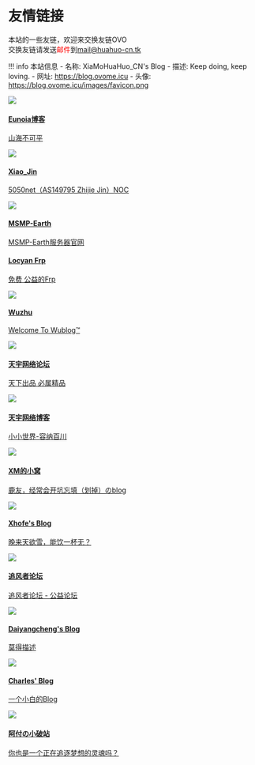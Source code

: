 # 友情链接

本站的一些友链，欢迎来交换友链OVO  
交换友链请发送<font color="red">邮件</font>到<a href="mailto:mail@huahuo-cn.tk">mail@huahuo-cn.tk</a>  

!!! info 本站信息
    - 名称: XiaMoHuaHuo_CN's Blog
    - 描述: Keep doing, keep loving.
    - 网址: https://blog.ovome.icu
    - 头像: https://blog.ovome.icu/images/favicon.png

<div class="friends">
    <img src="https://blog.eunoia.top/12.jpg">
    <div class="dv2">
        <a href="https://blog.eunoia.top/">
            <h4>Eunoia博客</h4>
            <p>山海不可平</p>
        </a>
    </div>
</div>

<div class="friends">
    <img src="https://xiaojin233.cn/img/avator.png">
    <div class="dv2">
        <a href="https://xiaojin233.cn/">
            <h4>Xiao_Jin</h4>
            <p>5050net（AS149795 Zhijie Jin）NOC</p>
        </a>
    </div>
</div>

<div class="friends">
    <img src="https://media-fs.huahuo-cn.tk/api/raw/?path=/flicon/%5BThumb%5D640735631011-db749195-72fc-3cc1-8957-001348289fa0.jpg">
    <div class="dv2">
        <a href="http://www.mspx.tk/">
            <h4>MSMP-Earth</h4>
            <p>MSMP-Earth服务器官网</p>
        </a>
    </div>
</div>

<div class="friends">
    <!--<img src="https://q2.qlogo.cn/headimg_dl?dst_uin=395667235&spec=640">-->
    <div class="dv2">
        <a href="https://locyanfrp.cn/">
            <h4>Locyan Frp</h4>
            <p>免费 公益的Frp</p>
        </a>
    </div>
</div>

<div class="friends">
    <img src="https://file.wuzhuoyiblog404.cf/d/Pan/psc.png?sign=rf0o71urbZpz8Ly-HWKEloVEE7q_1fu1rqoMaiVUG-o=:0">
    <div class="dv2">
        <a href="https://wuzhuoyiblog404.cf/">
            <h4>Wuzhu</h4>
            <p>Welcome To Wublog™</p>
        </a>
    </div>
</div>

<div class="friends">
    <img src="https://i0.wp.com/hk47.cc/wp-content/uploads/2021/11/%E6%88%91%E7%9A%84%E5%A4%B4%E5%83%8F.jpg">
    <div class="dv2">
        <a href="https://www.txnb.vip/">
            <h4>天宇网络论坛</h4>
            <p>天下出品 必属精品</p>
        </a>
    </div>
</div>

<div class="friends">
    <img src="https://i0.wp.com/hk47.cc/wp-content/uploads/2021/11/%E6%88%91%E7%9A%84%E5%A4%B4%E5%83%8F.jpg">
    <div class="dv2">
        <a href="https://hk47.cc/">
            <h4>天宇网络博客</h4>
            <p>小小世界-容纳百川</p>
        </a>
    </div>
</div>

<div class="friends">
    <img src="https://i0.wp.com/cravatar.cn/avatar/c56b6f5018fec0dfe27cf32f7324c5b4?s=400">
    <div class="dv2">
        <a href="https://kanokano.cn/">
            <h4>XM的小窝</h4>
            <p>鹿友，经常会开坑忘填（划掉）のblog</p>
        </a>
    </div>
</div>

<div class="friends">
    <img src="https://i0.wp.com/nn.ci/images/avatar.png">
    <div class="dv2">
        <a href="https://nn.ci/">
            <h4>Xhofe's Blog</h4>
            <p>晚来天欲雪，能饮一杯无？</p>
        </a>
    </div>
</div>

<div class="friends">
    <img src="https://bbs.windmc.top/view/img/favicon.ico">
    <div class="dv2">
        <a href="https://bbs.windmc.top/">
            <h4>追风者论坛</h4>
            <p>追风者论坛 - 公益论坛</p>
        </a>
    </div>
</div>
<!--
<div class="friends">
    <img src="https://i0.wp.com/suifeng.world/wp-content/uploads/2022/12/QQ%E5%9B%BE%E7%89%8720221223101322.jpg">
    <div class="dv2">
        <a href="https://suifeng.world/">
            <h4>随风-随笔</h4>
            <p>Little_H</p>
        </a>
    </div>
</div>
-->

<div class="friends">
    <img src="https://i0.wp.com/cravatar.cn/avatar/5417982dfeabcb9a22bfc582c88a4759?s=640">
    <div class="dv2">
        <a href="https://www.daiyangcheng.cn/">
            <h4>Daiyangcheng's Blog</h4>
            <p>莫得描述</p>
        </a>
    </div>
</div>

<div class="friends">
    <img src="https://pic-img.shanrenyi.top/i/2023/03/07/7dc8b8dd-02b1-b3f2-bc3c-63052d5b5b6a.png">
    <div class="dv2">
        <a href="https://shanrenyi.top/">
            <h4>Charles' Blog</h4>
            <p>一个小白的Blog</p>
        </a>
    </div>
</div>

<div class="friends">
    <img src="https://i0.wp.com/afqaq.com/wp-content/uploads/2021/10/CTXLNIED9S_1OVJN3XK.jpg">
    <div class="dv2">
        <a href="https://afqaq.com/">
            <h4>阿付の小破站</h4>
            <p>你也是一个正在追逐梦想的灵魂吗？</p>
        </a>
    </div>
</div>
